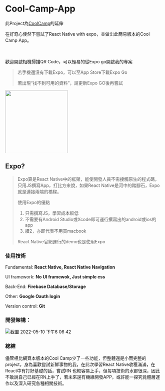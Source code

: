  # Cool-Camp-App
  
  此Project為[CoolCamp](https://github.com/ooospooky/CoolCamp)的延伸
  
  在好奇心使然下嘗試了React Native with expo，並做出此簡易版本的Cool Camp App。
  
  <br></br>
  歡迎開啟相機掃描QR Code，可以輕易的從Expo go開啟我的專案
  >若手機還沒有下載Expo，可以至App Store下載Expo Go
  >
  >若出現“找不到可用的資料”，請更新Expo GO後再嘗試
  
<img src="https://user-images.githubusercontent.com/80499340/167607126-ec8868f4-6c63-4819-93d4-99e7183ee015.png" width="200" height="200" />

## Expo?
>Expo算是React Native中的框架，能使開發人員不需接觸原生的程式碼，只用JS撰寫App，打比方來說，如果React Native是河中的踏腳石，Expo就是連接兩端的橋樑。
> 
> 使用Expo的優點
> 1. 只需撰寫JS，學習成本較低
> 2. 不需要有Android Studio或Xcode即可運行撰寫出的android或ios的app
> 3. 續2，亦即代表不用買macbook
> 
> React Native官網運行的demo也是使用Expo
  
  ### 使用技術

Fundamental: **React Native, React Native Navigation**

UI framework: **No UI framewok, Just simple css**

Back-End: **Firebase Database/Storage**

Other: **Google Oauth login**

Version control: **Git**


### 開發架構：
![截圖 2022-05-10 下午6 06 42](https://user-images.githubusercontent.com/80499340/167604697-54a26c91-a0f6-4894-9fc2-fbb9241568aa.png)


### 總結
儘管相比網頁本版本的Cool Camp少了一些功能，但整體還是小而完整的project，身為喜歡嘗試新鮮事物的我，在此次學習React Native收穫滿滿，在React中有打好基礎的話，嘗試RN
也較容易上手，但每項技術的水都很深，因此不敢說自己已經在RN上手了，若未來還有機緣開發APP，或許能一探究竟體層運作以及深入研究各種相關技術。





